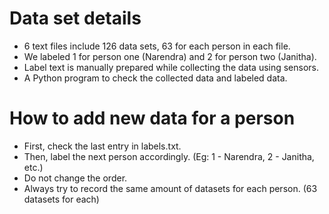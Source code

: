 # Data set details
- 6 text files include 126 data sets, 63 for each person in each file.
- We labeled 1 for person one (Narendra) and 2 for person two (Janitha).
- Label text is manually prepared while collecting the data using sensors.
- A Python program to check the collected data and labeled data.

# How to add new data for a person
- First, check the last entry in labels.txt.
- Then, label the next person accordingly. (Eg: 1 - Narendra, 2 - Janitha, etc.)
- Do not change the order.
- Always try to record the same amount of datasets for each person. (63 datasets for each)
